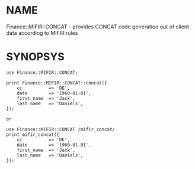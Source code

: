 # NAME

Finance::MIFIR::CONCAT - provides CONCAT code generation out of client data according to MIFIR rules

# SYNOPSYS

    use Finance::MIFIR::CONCAT;

    print Finance::MIFIR::CONCAT::concat({
        cc          => 'DE',
        date        => '1960-01-01',
        first_name  => 'Jack',
        last_name   => 'Daniels',
    });

    or

    use Finance::MIFIR::CONCAT /mifir_concat/
    print mifir_concat({
        cc          => 'DE',
        date        => '1960-01-01',
        first_name  => 'Jack',
        last_name   => 'Daniels',
    });
